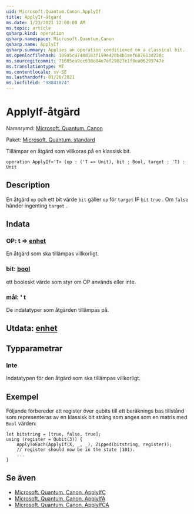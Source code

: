 ```yaml
---
uid: Microsoft.Quantum.Canon.ApplyIf
title: ApplyIf-åtgärd
ms.date: 1/23/2021 12:00:00 AM
ms.topic: article
qsharp.kind: operation
qsharp.namespace: Microsoft.Quantum.Canon
qsharp.name: ApplyIf
qsharp.summary: Applies an operation conditioned on a classical bit.
ms.openlocfilehash: 109a5c4748d183f199e420b4b1aef687613d220c
ms.sourcegitcommit: 71605ea9cc630e84e7ef29027e1f0ea06299747e
ms.translationtype: MT
ms.contentlocale: sv-SE
ms.lasthandoff: 01/26/2021
ms.locfileid: "98841874"
---
```

# <a name="applyif-operation"></a>ApplyIf-åtgärd

Namnrymd: [Microsoft. Quantum. Canon](xref:Microsoft.Quantum.Canon)

Paket: [Microsoft. Quantum. standard](https://nuget.org/packages/Microsoft.Quantum.Standard)


Tillämpar en åtgärd som villkoras på en klassisk bit.

```qsharp
operation ApplyIf<'T> (op : ('T => Unit), bit : Bool, target : 'T) : Unit
```


## <a name="description"></a>Description

En åtgärd `op` och ett bit värde `bit` gäller `op` för `target` IF `bit` `true` . Om `false` händer ingenting `target` .

## <a name="input"></a>Indata

### <a name="op--t--unit"></a>OP: t => [enhet](xref:microsoft.quantum.lang-ref.unit) 

En åtgärd som ska tillämpas villkorligt.


### <a name="bit--bool"></a>bit: [bool](xref:microsoft.quantum.lang-ref.bool)

ett booleskt värde som styr om OP används eller inte.


### <a name="target--t"></a>mål: ' t

De indatatyper som åtgärden tillämpas på.



## <a name="output--unit"></a>Utdata: [enhet](xref:microsoft.quantum.lang-ref.unit)



## <a name="type-parameters"></a>Typparametrar

### <a name="t"></a>Inte

Indatatypen för den åtgärd som ska tillämpas villkorligt.

## <a name="example"></a>Exempel

Följande förbereder ett register över qubits till ett beräknings bas tillstånd som representeras av en klassisk bit sträng som anges som en matris med `Bool` värden:

```qsharp
let bitstring = [true, false, true];
using (register = Qubit(3)) {
    ApplyToEach(ApplyIf(X, _, _), Zipped(bitstring, register));
    // register should now be in the state |101⟩.
    ...
}
```

## <a name="see-also"></a>Se även

- [Microsoft. Quantum. Canon. ApplyIfC](xref:Microsoft.Quantum.Canon.ApplyIfC)
- [Microsoft. Quantum. Canon. ApplyIfA](xref:Microsoft.Quantum.Canon.ApplyIfA)
- [Microsoft. Quantum. Canon. ApplyIfCA](xref:Microsoft.Quantum.Canon.ApplyIfCA)